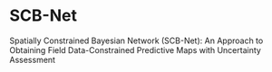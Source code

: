 # SCB-Net
Spatially Constrained Bayesian Network (SCB-Net): An Approach to Obtaining Field Data-Constrained Predictive Maps with Uncertainty Assessment
